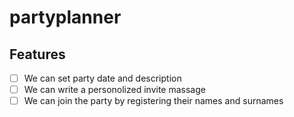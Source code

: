 # partyplanner

## Features

- [ ] We can set party date and description
- [ ] We can write a personolized invite massage
- [ ] We can join the party by registering their names and surnames
